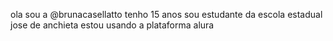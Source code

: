 ola sou a  @brunacasellatto
tenho 15 anos 
sou estudante da escola estadual jose de anchieta
estou  usando a plataforma alura
